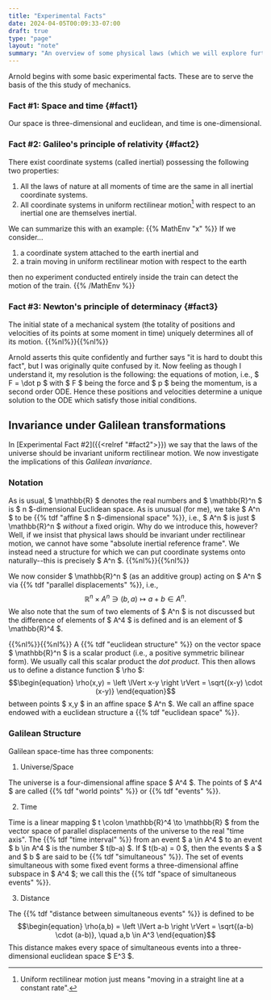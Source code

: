 ```yaml
---
title: "Experimental Facts"
date: 2024-04-05T00:09:33-07:00
draft: true
type: "page"
layout: "note"
summary: "An overview of some physical laws (which we will explore further soon)."
---
```


Arnold begins with some basic experimental facts. 
These are to serve the basis of the this study of mechanics.

### Fact #1: Space and time {#fact1}
Our space is three-dimensional and euclidean, and time is one-dimensional.

### Fact #2: Galileo's principle of relativity {#fact2}
There exist coordinate systems (called inertial) possessing the following two properties:
1. All the laws of nature at all moments of time are the same in all inertial coordinate systems.
2. All coordinate systems in uniform rectilinear motion[^definition of rectilinear] with respect to an inertial one are themselves inertial.

We can summarize this with an example:
{{% MathEnv "x" %}}
If we consider...
1. a coordinate system attached to the earth inertial and
2. a train moving in uniform rectilinear motion with respect to the earth

then no experiment conducted entirely inside the train can detect the motion of the train.
{{% /MathEnv %}}

### Fact #3: Newton's principle of determinacy {#fact3}
The initial state of a mechanical system (the totality of positions and velocities of its points at some moment in time) uniquely determines all of its motion.
{{%nl%}}{{%nl%}}

Arnold asserts this quite confidently and further says "it is hard to doubt this fact", but I was originally quite confused by it.
Now feeling as though I understand it, my resolution is the following: the equations of motion, i.e., $ F = \dot p $ with $ F $ being the force and $ p $ being the momentum, is a second order ODE.
Hence these positions and velocities determine a unique solution to the ODE which satisfy those initial conditions.


## Invariance under Galilean transformations
In [Experimental Fact #2]({{<relref "#fact2">}}) we say that the laws of the universe should be invariant uniform rectilinear motion. 
We now investigate the implications of this _Galilean invariance_.

### Notation
As is usual, $ \mathbb{R} $ denotes the real numbers and $ \mathbb{R}^n $ is $ n $-dimensional Euclidean space. 
As is unusual (for me), we take $ A^n $ to be {{% tdf "affine $ n $-dimensional space" %}}, i.e., $ A^n $ is just $ \mathbb{R}^n $ _without_ a fixed origin.
Why do we introduce this, however? 
Well, if we insist that physical laws should be invariant under rectilinear motion, we cannot have some "absolute inertial reference frame". 
We instead need a structure for which we can put coordinate systems onto naturally--this is precisely $ A^n $.
{{%nl%}}{{%nl%}}

We now consider $ \mathbb{R}^n $ (as an additive group) acting on $ A^n $ via {{% tdf "parallel displacements" %}}, i.e.,
$$\begin{equation}
\mathbb{R}^n \times A^n \ni (b,a) \mapsto a+b \in A^n.
\end{equation}$$
We also note that the sum of two elements of $ A^n $ is not discussed but the difference of elements of $ A^4 $ is defined and is an element of $ \mathbb{R}^4 $.

{{%nl%}}{{%nl%}}
A {{% tdf "euclidean structure" %}} on the vector space $ \mathbb{R}^n $ is a scalar product (i.e., a positive symmetric bilinear form). 
We usually call this scalar product the _dot product_. 
This then allows us to define a distance function $ \rho $:
$$\begin{equation}
 \rho(x,y) = \left \lVert x-y \right \rVert = \sqrt{(x-y) \cdot (x-y)}
\end{equation}$$
between points $ x,y $ in an affine space $ A^n $. 
We call an affine space endowed with a euclidean structure a {{% tdf "euclidean space" %}}.

### Galilean Structure
Galilean space-time has three components:

1. Universe/Space

The universe is a four-dimensional affine space $ A^4 $.
The points of $ A^4 $ are called {{% tdf "world points" %}} or {{% tdf "events" %}}.

2. Time

Time is a linear mapping $ t \colon \mathbb{R}^4 \to \mathbb{R} $ from the vector space of parallel displacements of the universe to the real "time axis". 
The {{% tdf "time interval" %}} from an event $ a \in A^4 $ to an event $ b \in A^4 $ is the number $ t(b-a) $. 
If $ t(b-a) = 0 $, then the events $ a $ and $ b $ are said to be {{% tdf "simultaneous" %}}.
The set of events simultaneous with some fixed event forms a three-dimensional affine subspace in $ A^4 $; we call this the {{% tdf "space of simultaneous events" %}}.

3. Distance

The {{% tdf "distance between simultaneous events" %}} is defined to be 
$$\begin{equation}
\rho(a,b) = \left \lVert a-b \right \rVert  = \sqrt{(a-b) \cdot (a-b)}, \quad a,b \in A^3
\end{equation}$$
This distance makes every space of simultaneous events into a three-dimensional euclidean space $ E^3 $.





[^definition of rectilinear]: Uniform rectilinear motion just means "moving in a straight line at a constant rate".
